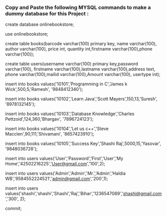   ### Copy and Paste the following MYSQL commands to make a dummy database for this Project :


create database onlinebookstore;

use onlinebookstore;

create table books(barcode varchar(100) primary key, name varchar(100), author varchar(100), price int, quantity int,firstname varchar(100),phone varchar(100));

create table users(username varchar(100) primary key,password varchar(100), firstname varchar(100),lastname varchar(100),address text, phone varchar(100),mailid varchar(100),Amount varchar(100), usertype int);

insert into books values('10101','Programming in C','James k Wick',500,5,'Ramesh', '9848412340');

insert into books values('10102','Learn Java','Scott Mayers',150,13,'Suresh', '8978132145');

insert into books values('10103','Database Knowledge','Charles Pettzoid',124,360,'Bhargav', '7896724123');

insert into books values('10104','Let us c++','Steve Macclen',90,111,'Shivamani', '8657423910');

insert into books values('10105','Success Key','Shashi Raj',5000,15,'Yasovar', '9848036728');
 	
insert into users values('User','Password','First','User','My Home','42502216225','User@gmail.com','100',2);

insert into users values('Admin','Admin','Mr.','Admin','Haldia WB','9584552224521','admin@gmail.com','200',1);

insert into users values('shashi','shashi','Shashi','Raj','Bihar','1236547089','shashi@gmail.com','300', 2);

commit;
